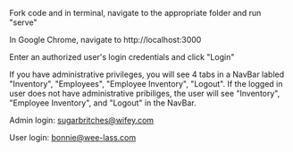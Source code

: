 Fork code and in terminal, navigate to the appropriate folder and run "serve"

In Google Chrome, navigate to http://localhost:3000

Enter an authorized user's login credentials and click "Login"

If you have administrative privileges, you will see 4 tabs in a NavBar labled "Inventory", "Employees", "Employee Inventory", "Logout". If the logged in user does not have administrative pribiliges, the user will see "Inventory", "Employee Inventory", and "Logout" in the NavBar.

Admin login: sugarbritches@wifey.com

User login: bonnie@wee-lass.com
